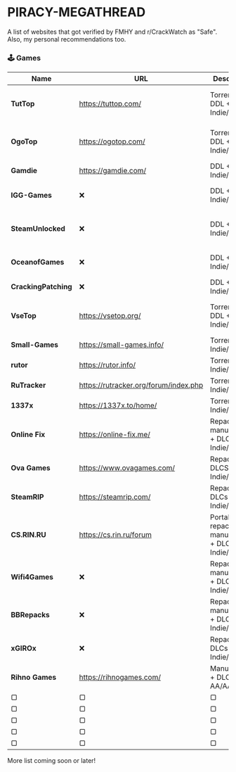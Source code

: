 # PIRACY-MEGATHREAD
A list of websites that got verified by FMHY and r/CrackWatch as "Safe". Also, my personal recommendations too.

### 🕹️ Games

| Name               | URL  | Description                          | Risk  | Notes                                   |
|--------------------|------|--------------------------------------|-------|-----------------------------------------|
| **TutTop**         | https://tuttop.com/   | Torrents + DDL + Indie/AA/AAA          | ⚠️ | Unverified but moderately safe   |
| **OgoTop**         | https://ogotop.com/    | Torrents + DDL + Indie/AA/AAA         | ⚠️ | Unverified but moderately safe             |
| **Gamdie**         | https://gamdie.com/    | DDL + Indie/AA          | ✅ | Verified by FMHY           |
| **IGG-Games**      | ❌    | DDL + Indie/AA/AAA      | ❌ | Adwares + doxxing others          |
| **SteamUnlocked**     | ❌    | DDL + Indie/AA/AAA                 |  ❌    | Trojans + keyloggers + fake installers         |
| **OceanofGames**             | ❌         | DDL + Indie/AA/AAA                            | ❌     | Trojans + keyloggers + cryptominers                    |
| **CrackingPatching**             | ❌         | DDL + Indie/AA/AAA                             | ❌     | Trojans + ransomwares                    |
| **VseTop**             | https://vsetop.org/         | Torrents + DDL + Indie/AA/AAA                            | ⚠️     | Unverified but moderately safe                     |
| **Small-Games**             | https://small-games.info/        | Torrents + Indie/AA                            | ✅     | Verified by r/CrackWatch                     |
| **rutor**             | https://rutor.info/         | Torrents + Indie/AA/AAA                            | ✅     | Verified by FMHY |
| **RuTracker**             | https://rutracker.org/forum/index.php         | Torrents + Indie/AA/AAA | ✅     | Verified by FMHY     |
| **1337x**             | https://1337x.to/home/         | Torrents + Indie/AA/AAA | ✅     | Verified by FMHY                     |
| **Online Fix**             | https://online-fix.me/        | Repacks + manual steps + DLCs + Indie/AA/AAA | ✅     | Verified by FMHY                     |
| **Ova Games**             | https://www.ovagames.com/         | Repacks + DLCSs + Indie/AA/AAA | ✅     | Verified by FMHY                     |
| **SteamRIP**             | https://steamrip.com/         | Repacks + DLCs + Indie/AA/AAA                            | ✅     | Verified by FMHY                     |
| **CS.RIN.RU**             | https://cs.rin.ru/forum         | Portables + repacks + manual steps + DLCs + Indie/AA/AAA | ✅     | Verified by FMHY                     |
| **Wifi4Games**             | ❌         | Repacks + manual steps + DLCs + Indie/AA/AAA                            | ❌     | Trojans + cryptominers                     |
| **BBRepacks**             | ❌         | Repacks + manual steps + DLCs + Indie/AA/AAA                            | ❌     | Adwares + trojans + keyloggers                     |
| **xGIROx**             | ❌         | Repacks + DLCs + Indie/AA/AAA                            | ❌     | Cryptominers                     |
| **Rihno Games**             | https://rihnogames.com/         | Manual steps + DLCs + AA/AAA                            | ✅     | Verified by r/CrackWatch                     |
| ▢             | ▢         | ▢                            | ▢     | ▢                     |
| ▢             | ▢         | ▢                            | ▢     | ▢                     |
| ▢             | ▢         | ▢                            | ▢     | ▢                     |
| ▢             | ▢         | ▢                            | ▢     | ▢                     |
| ▢             | ▢         | ▢                            | ▢     | ▢                     |

More list coming soon or later!
